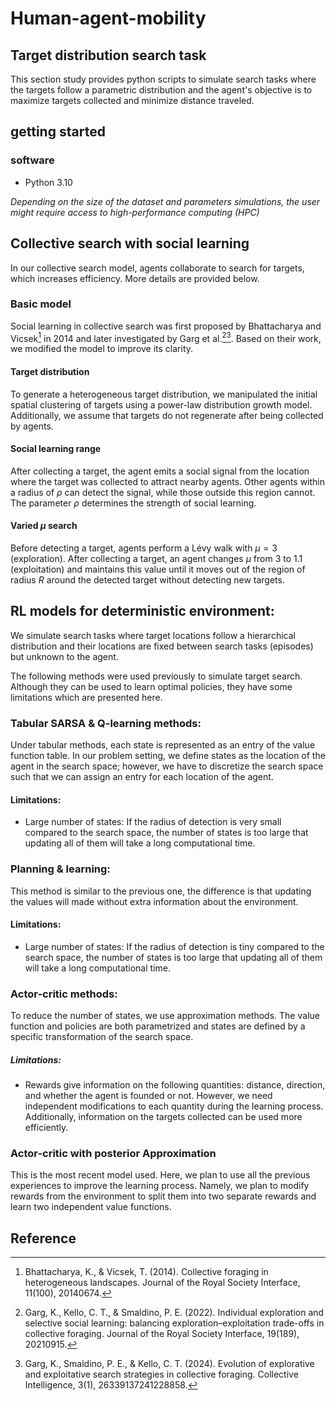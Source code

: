 # Human-agent-mobility 



## Target distribution search task

This section study provides python scripts to simulate search tasks where the targets follow a parametric distribution and the agent's objective is to maximize targets collected and minimize distance traveled. 

## getting started

### software 

+ Python 3.10

*Depending on the size of the dataset and parameters simulations, the user might require access to high-performance computing (HPC)*

## Collective search with social learning
In our collective search model, agents collaborate to search for targets, which increases efficiency. More details are provided below.
### Basic model
Social learning in collective search was first proposed by Bhattacharya and Vicsek[^1] in 2014 and later investigated by Garg et al.[^2][^3]. Based on their work, we modified the model to improve its clarity.
#### Target distribution
To generate a heterogeneous target distribution, we manipulated the initial spatial clustering of targets using a power-law distribution growth model. Additionally, we assume that targets do not regenerate after being collected by agents.
#### Social learning range
After collecting a target, the agent emits a social signal from the location where the target was collected to attract nearby agents. Other agents within a radius of $\rho$ can detect the signal, while those outside this region cannot. The parameter $\rho$ determines the strength of social learning.
#### Varied $\mu$ search
Before detecting a target, agents perform a Lévy walk with $\mu = 3$ (exploration). After collecting a target, an agent changes $\mu$ from 3 to 1.1 (exploitation) and maintains this value until it moves out of the region of radius $R$ around the detected target without detecting new targets.


## RL models for deterministic environment:

We simulate search tasks where target locations follow a hierarchical distribution and their locations are fixed between search tasks (episodes) but unknown to the agent. 

The following methods were used previously to simulate target search. Although they can be used to learn optimal policies, they have some limitations which are presented here.

### Tabular SARSA & Q-learning methods:

Under tabular methods, each state is represented as an entry of the value function table. In our problem setting, we define states as the location of the agent in the search space; however, we have to discretize the search space such that we can assign an entry for each location of the agent. 

#### Limitations:

+ Large number of states: If the radius of detection is very small compared to the search space, the number of states is too large that updating all of them will take a long computational time.

  
### Planning & learning:

This method is similar to the previous one, the difference is that updating the values will made without extra information about the environment. 

#### Limitations:

+ Large number of states: If the radius of detection is tiny compared to the search space, the number of states is too large that updating all of them will take a long computational time.


### Actor-critic methods:

To reduce the number of states, we use approximation methods. The value function and policies are both parametrized and states are defined by a specific transformation of the search space. 
 
##### Limitations:

+ Rewards give information on the following quantities: distance, direction, and whether the agent is founded or not. However, we need independent modifications to each quantity during the learning process. Additionally, information on the targets collected can be used more efficiently.


 ### Actor-critic with posterior Approximation

 This is the most recent model used. Here, we plan to use all the previous experiences to improve the learning process. Namely, we plan to modify rewards from the environment to split them into two separate rewards and learn two independent value functions. 


## Reference
[^1]: Bhattacharya, K., & Vicsek, T. (2014). Collective foraging in heterogeneous landscapes. Journal of the Royal Society Interface, 11(100), 20140674.
[^2]: Garg, K., Kello, C. T., & Smaldino, P. E. (2022). Individual exploration and selective social learning: balancing exploration–exploitation trade-offs in collective foraging. Journal of the Royal Society Interface, 19(189), 20210915.
[^3]: Garg, K., Smaldino, P. E., & Kello, C. T. (2024). Evolution of explorative and exploitative search strategies in collective foraging. Collective Intelligence, 3(1), 26339137241228858.

